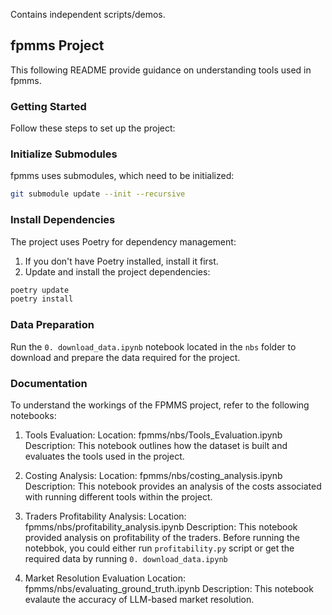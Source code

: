 Contains independent scripts/demos.


## fpmms Project
This following README provide guidance on understanding tools used in fpmms.

### Getting Started
Follow these steps to set up the project:

### Initialize Submodules

fpmms uses submodules, which need to be initialized:

```bash
git submodule update --init --recursive
```

### Install Dependencies
The project uses Poetry for dependency management:

1. If you don't have Poetry installed, install it first.
2. Update and install the project dependencies:
```bash
poetry update
poetry install
```

### Data Preparation
Run the `0. download_data.ipynb` notebook located in the `nbs` folder to download and prepare the data required for the project.

### Documentation
To understand the workings of the FPMMS project, refer to the following notebooks:

1. Tools Evaluation:
Location: fpmms/nbs/Tools_Evaluation.ipynb
Description: This notebook outlines how the dataset is built and evaluates the tools used in the project.

2. Costing Analysis:
Location: fpmms/nbs/costing_analysis.ipynb
Description: This notebook provides an analysis of the costs associated with running different tools within the project.

3. Traders Profitability Analysis:
Location: fpmms/nbs/profitability_analysis.ipynb
Description: This notebook provided analysis on profitability of the traders. Before running the notebbok, you could either run `profitability.py` script or get the required data by running `0. download_data.ipynb`

4. Market Resolution Evaluation
Location: fpmms/nbs/evaluating_ground_truth.ipynb
Description: This notebook evalaute the accuracy of LLM-based market resolution.
